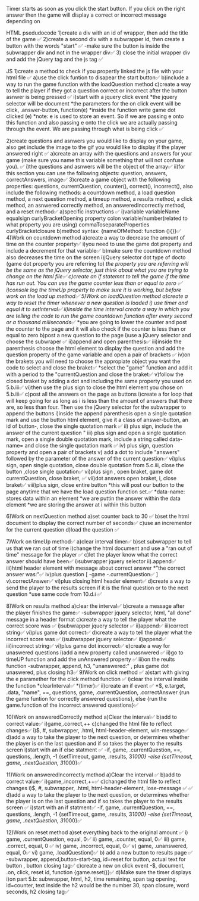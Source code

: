 Timer starts as soon as you click the start button. If you click on the right answer then the game will display a correct or incorrect message depending on 

HTML psedudocode
1)create a div with an id of wrapper, then add the title of the game ✅ 
2)create a second div with a subwrapper id, then create a button with the words "start" ✅ 
    -make sure the button is inside the subwrapper div and not in the wrapper div✅ 
3) close the initial wrapper div and add the jQuery tag and the  js tag ✅ 

JS 
1)create a method to check if you propertly linked the js file with your html file ✅
    a)use the click funtion to disapear the start button✅
    b)include a way to run the game function with the loadQuestion method
    c)create a way to tell the player if they got a question correct or incorrect after the button asnwer is being pressed <!--work here after completing 5.c.viii-->✅
        i)start with a jquery click event
            *the jquery selector will be document
            *the parameters for the on click event will be click, .answer-button, function(e)
            *inside the function write game dot clicked (e)
                *note: e is used to store an event. So if we are passing e onto this function and also passing e onto the click we are actually passing through the event. We are passing through what is being click <!--move to 9)click method-->✅

2)create questions and asnwers you would like to display on your game, also get include the image to the gif you would like to display if the player answered right ✅
    a)create an array with the questions and answers for your game (make sure you name this variable something that will not confuse you).  ✅
        i)the questions and asnwers will be the object of the array✅
        ii)for this section you can use the following objects: question, answers, correctAnswers, image✅
3)create a game object with the following properties: questions, currentQuestion, counter(<!--here you are setting up how much time you want the player to have in order to answer a question-->), correct(<!--keeps track of correct answers-->), incorrect(<!--keeps track of incorrect answers the player makes-->), also include the following methods: a countdown method, a load question method, a next question method, a timeup method, a results method, a click method, an asnwered correctly method, an answeredIncorrectly method, and a reset method✅
    a)specific instructions ✅
        i)variable  variableName   equalsign    curlyBracketOpening     property        colon       variable/number(related to what property you are using)       commaToseparateProperties   curlyBracketclosure
    b)method syntax: {nameOfMethod: function (){}}✅<!--you can put the method inside the variable game, that way you don't dry your code by repeating the method syntax (aka const game = {countdown: function(){},click:(){}, etc...};-->
4)Work on countdown method
    a)create a way to decrease the amount of time on the counter property✅
        i)you need to use the game dot property and include a decrement for that variable✅
    b)make sure the countdown method also decreases the time on the screen
        i)jQuery selector   dot     type of docto   (game dot property you are referring to)
            *the property you are referring will be the same as the jQuery selector, just think about what you are trying to change on the html file✅
    c)create an if statemnt to tell the game if the time has run out. You can use the game counter less than or equal to zero ✅
        <!--*****************-->
        i)console log the timeUp property to make sure it is working, but before work on the load up method✅
5)Work on loadQuestion  method
    a)create a way to reset the timer whenever a new question is loaded
        i) use timer and equal it to setInterval✅
        ii)inside the time interval create a way in which you are telling the code to run the game countdown function after every second or a thousand miliseconds*✅
            *you are going to lower the counter and post the counter to the page and it will also check if the counter is less than or equal to zero 
    b)post a new question to the page
        i)use a jQuery selector and choose the subwraper ✅
        ii)append and open parenthesis✅
        iii)inside the parenthesis choose the html element to display the question and add the question property of the game variable and open a pair of brackets ✅
        iv)on the brakets you will need to choose the appropiate object you want the code to select and close the braket✅
            *select the "game" function and add it with a period to the "currentQuestion and close the braket✅
        v)follow the closed braket by adding a dot and including the same property you used on 5.b.iii✅
        vi)then use the plus sign to close the html element you chose on 5.b.iii✅
    c)post all the answers on the page as buttons
        i)create a for loop that will keep going for as long as i is less than the amount of answers that there are, so less than four. Then use the jQuery selector for the subwrapper to append  the buttons
        i)inside the append parenthesis open a single quotation mark and use the button html element, give it a class of answer-button, an id of button-, close the single quotation mark ✅
        ii) plus sign, include the answer of the current question <!--i-->"
        iii) plus sign and open a single quotation mark, open a single double quotation mark, include a string called data-name= <!--make sure you open a string by putting a single double quotation mark--> and close the single quotation mark ✅
        iv) plus sign, question property <!--the question property starts with a single quotation bracket--> and open a pair of brackets <!--[Inside the brackets you will add the game dot currentQuestions]-->
        v) add a dot to include "answers" followed by the parameter of the answer of the current question✅
        vi)plus sign, open single quotation, close double quotation from 5.c.iii, close the button <!--'>'-->,close single quotation✅
        vi)plus sign <!--question-->, open braket, game dot currentQuestion, close braket, ✅
        vii)dot answers open braket, i, close braket✅
        viii)plus sign, close entire button <!--'</button>'--> *this will post our button to the page anytime that we have the load question function set.✅
            *data-name: stores data within an element
                *we are puttin the answer within the data element
            *we are storing the answer at i within this button
        <!--move to 1.c-->
             
6)Work on  nextQuestion method
    a)set counter back to 30 <!--this way the counter will go back to 30 after each question, otherwise the seconds from previous question would remain -->✅
    b)set the html document to display the correct number of seconds✅
    c)use an incrementor for the current question
    d)load the question ✅
    <!--move to 7-->

7)Work on timeUp method✅
    a)clear interval timer✅
    b)set subwrapper to tell us that we ran out of time
        i)change the html document and use a "ran out of time" message for the player <!--see 10.c.i for reference-->✅
    c)let the player know what the correct answer should have been✅
        i)subwrapper jquery selector
        ii).append✅
        iii)html header element with message about correct answer 
            *"the correct answer was:"✅
        iv)plus question [
            -game
            -.currentQuestion✅
        ]
        v).correctAnswer✅
        vi)plus closing html header element✅
    d)create a way to send the player to the results screen if it is the final question or to the next question
        *use same code from 10.d.i ✅
    <!--move to 8-->


8)Work on results method
    a)clear the interval✅
    b)create a message after the player finishes the game✅
        -subwrapper jquery selector, html, "all done" message in a header format
    c)create a way to tell the player what the correct score was ✅
        i)subwrapper jquery selector  ✅
        ii)append✅
        iii)correct string✅
        vi)plus game dot correct✅
    d)create a way to tell the player what the incorrect score was ✅
        i)subwrapper jquery selector✅
        ii)append✅
        iii)incorrect string✅
        vi)plus game dot incorrect✅
    e)create a way for unaswered questions
        i)add a new property called unasnwered <!--place it on step 3-->✅
        ii)go to timeUP function and add the unAnswered property <!--game.unanswered++-->✅
        iii)on the reults function 
            -subwrapper, append, h3, "unanswered:" , plus game dot unaswered, plus closing h3✅
        <!--move to step12-->
9)Work on click method ✅
    a)start with giving the e paramether for the click method function ✅
        i)clear the interval inside the function <!--we are clearing the interval because we don't want the timer to be running after we already clicked the button. We want it to stop at that point-->
            *clearInterval✅
            *(timer)✅
        ii)create an if event <!--think on what is it that you clicked-->✅
            *$, e.target, .data, "name", ==, questions, game, .currentQuestion, .correctAnswer {run the game funtion for correctly answered questions}, else {run the game.function of the incorrect answered questions}✅
            <!--At this point go to 10 and 11 console log them with either win or lose message to make sure it is working-->

10)Work on answeredCorrectly method
    a)Clear the interval✅
    b)add to correct value✅
        i)game,.correct,++
    c)changed the html file to reflect changes✅
        i)$, #, subwrapper, .html, html-header-element, win-message✅
    d)add a way to take the player to the next question, or determines whether the player is on the last question and if so takes the player to the results screen 
        i)start with an if else statment ✅
            -if, game, .currentQuestion, ==, questions, .length, -1 {setTimeout, game, .results, 3*1000}
            -else {setTimeout, game, .nextQuestion, 3*1000}✅
            <!--move to 11-->

11)Work on answeredIncorrectly method
    a)Clear the interval ✅
    b)add to correct value✅
        i)game,.incorrect,++✅
    c)changed the html file to reflect changes
        i)$, #, subwrapper, .html, html-header-element, lose-message ✅
    <!--let the player know what the correct answer should have been, use 7.c as reference-->✅
    d)add a way to take the player to the next question, or determines whether the player is on the last question and if so takes the player to the results screen ✅
        i)start with an if statment✅ 
            -if, game, .currentQuestion, ==, questions, .length, -1 {setTimeout, game, .results, 3*1000}
            -else {setTimeout, game, .nextQuestion, 3*1000}✅
    <!--move to 6-->

12)Work on reset method
    a)set everything back to the original amount ✅
        i) game, .currentQuestion, equal, 0✅
        ii) game, .counter, equal, 0✅
        iii) game, .correct, equal, 0 ✅
        iv) game, .incorrect, equal, 0✅
        v) game, .unanswered, equal, 0✅
        vi) game, .loadQuestion()✅
    b) add a new button to results page ✅
        -subwrapper, append,button-start-tag, id=reset for button, actual text for button <!--Reset-->, button closing tag✅
    c)create a new on click event <!--this will go on top of the questions variable-->
        -$, document, .on, click, reset id, function {game.reset()}✅
    d)Make sure the timer displays 
        i)on part 5.b: subwrapper, html, h2, time remaining, span tag opening, id=counter, text inside the h2 would be the number 30, span closure, word seconds, h2 closing tag✅


 

 

